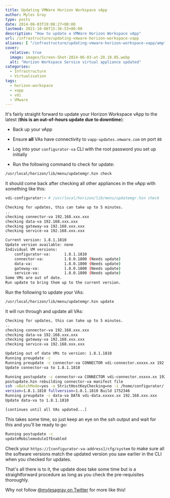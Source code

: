 ```yaml
---
title: Updating VMWare Horizon Workspace vApp
author: Myles Gray
type: posts
date: 2014-06-03T19:08:27+00:00
lastmod: 2021-10-06T15:36:53+00:00
description: "How to update a VMWare Horizon Workspace vApp"
url: /infrastructure/updating-vmware-horizon-workspace-vapp
aliases: [ "/infrastructure/updating-vmware-horizon-workspace-vapp/amp" ]
cover:
  relative: true
  image: images/Screen-Shot-2014-06-03-at-20.10.05.webp
  alt: "Horizon Workspace Service virtual appliance updated"
categories:
  - Infrastructure
  - Virtualisation
tags:
  - horizon-workspace
  - vapp
  - vdi
  - VMware
---
```


It's fairly straight forward to update your Horizon Workspace vApp to the latest (**this is an out-of-hours update due to downtime**):

* Back up your vApp

* Ensure **all** VAs have connectivity to `vapp-updates.vmware.com` on port `80`

* Log into your `configurator-va` CLI with the root password you set up initially

* Run the following command to check for update:

```sh
/usr/local/horizon/lib/menu/updatemgr.hzn check
```

It should come back after checking all other appliances in the vApp with something like this:

```sh
vdi-configurator:~ # /usr/local/horizon/lib/menu/updatemgr.hzn check

Checking for updates, this can take up to 5 minutes.
..
checking connector-va 192.168.xxx.xxx
checking data-va 192.168.xxx.xxx
checking gateway-va 192.168.xxx.xxx
checking service-va 192.168.xxx.xxx

Current version: 1.8.1.1810
Update version available: none
Individual VM versions:
    configurator-va:      1.8.1.1810  
    connector-va:         1.8.0.1800 (Needs update)
    data-va:              1.8.0.1800 (Needs update)
    gateway-va:           1.8.0.1800 (Needs update)
    service-va:           1.8.0.1800 (Needs update)
Some VMs are out of date.
Run update to bring them up to the current version.
```

Run the following to update your VAs:

```sh
/usr/local/horizon/lib/menu/updatemgr.hzn update
```

It will run through and update all VAs:

```sh
Checking for updates, this can take up to 5 minutes.
..
checking connector-va 192.168.xxx.xxx
checking data-va 192.168.xxx.xxx
checking gateway-va 192.168.xxx.xxx
checking service-va 192.168.xxx.xxx

Updating out of date VMs to version: 1.8.1.1810
Running preupdate -c
Running preupdate -c connector-va CONNECTOR vdi-connector.xxxxx.xx 192.168.xxx.xxx
Update connector-va to 1.8.1.1810

Running postupdate -c connector-va CONNECTOR vdi-connector.xxxxx.xx 192.168.xxx.xxx
postupdate.hzn rebuilding connector-va manifest file
ssh -oBatchMode=yes -o StrictHostKeyChecking=no -i /home/configurator/.ssh/id_rsa -q configurator@192.168.xxx.xxx sudo /usr/local/horizon/scripts/updfix.hzn /home/configurator/manifest-installed.save /opt/vmware/var/lib/vami/update/data/info/manifest-installed.xml 1.8.1.1810 1752346
version=1.8.1.1810 fullversion=1.8.1.1810 Build 1752346
Running preupdate -c data-va DATA vdi-data.xxxxx.xx 192.168.xxx.xxx
Update data-va to 1.8.1.1810

[continues until all VAs updated...]
```

This takes some time, so just keep an eye on the ssh output and wait for this and you'll be ready to go:

```sh
Running postupdate -c
updateMobilemoduleIfEnabled
```

Check your `https://[configurator-va-address]/cfg/system` to make sure all the software versions match the updated version you saw earlier in the CLI when you checked for updates.</p>

That's all there is to it, the update does take some time but is a straightforward procedure as long as you check the pre-requisites thoroughly.

Why not follow [@mylesagray on Twitter][1] for more like this!

 [1]: https://twitter.com/mylesagray
